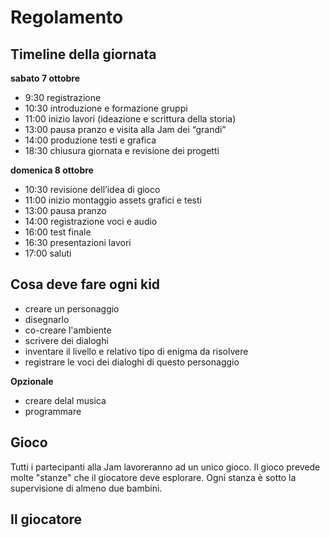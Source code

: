 # Regolamento

## Timeline della giornata

**sabato 7 ottobre**

- 9:30 registrazione
- 10:30 introduzione e formazione gruppi
- 11:00 inizio lavori (ideazione e scrittura della storia)
- 13:00 pausa pranzo e visita alla Jam dei “grandi”
- 14:00 produzione testi e grafica
- 18:30 chiusura giornata e revisione dei progetti

**domenica 8 ottobre**

- 10:30 revisione dell’idea di gioco
- 11:00 inizio montaggio assets grafici e testi
- 13:00 pausa pranzo
- 14:00 registrazione voci e audio
- 16:00 test finale
- 16:30 presentazioni lavori
- 17:00 saluti

## Cosa deve fare ogni kid
- creare un personaggio
- disegnarlo
- co-creare l'ambiente
- scrivere dei dialoghi
- inventare il livello e relativo tipo di enigma da risolvere
- registrare le voci dei dialoghi di questo personaggio

**Opzionale**
- creare delal musica
- programmare


## Gioco
Tutti i partecipanti alla Jam lavoreranno ad un unico gioco.
Il gioco prevede molte "stanze" che il giocatore deve esplorare.
Ogni stanza è sotto la supervisione di almeno due bambini.

## Il giocatore
